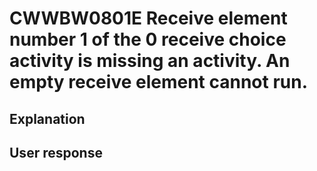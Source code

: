 # CWWBW0801E Receive element number 1 of the 0 receive choice activity is missing an activity. An empty receive element cannot run.

## Explanation

## User response